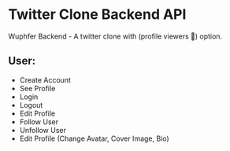 # Twitter Clone Backend API

Wuphfer Backend - A twitter clone with (profile viewers 👀) option.

## User:

- Create Account
- See Profile
- Login
- Logout
- Edit Profile
- Follow User
- Unfollow User
- Edit Profile (Change Avatar, Cover Image, Bio)
